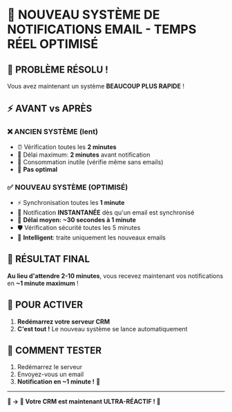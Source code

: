 # 🚀 NOUVEAU SYSTÈME DE NOTIFICATIONS EMAIL - TEMPS RÉEL OPTIMISÉ

## 🎯 **PROBLÈME RÉSOLU !**

Vous avez maintenant un système **BEAUCOUP PLUS RAPIDE** !

## ⚡ **AVANT vs APRÈS**

### ❌ **ANCIEN SYSTÈME (lent)**
- ⏰ Vérification toutes les **2 minutes**
- 🐌 Délai maximum: **2 minutes** avant notification
- 🔄 Consommation inutile (vérifie même sans emails)
- 🎯 **Pas optimal**

### ✅ **NOUVEAU SYSTÈME (OPTIMISÉ)**
- ⚡ Synchronisation toutes les **1 minute** 
- 🚀 Notification **INSTANTANÉE** dès qu'un email est synchronisé
- 🎯 **Délai moyen: ~30 secondes à 1 minute**
- 🛡️ Vérification sécurité toutes les 5 minutes
- 🧠 **Intelligent**: traite uniquement les nouveaux emails

## 🎉 **RÉSULTAT FINAL**

**Au lieu d'attendre 2-10 minutes**, vous recevez maintenant vos notifications en **~1 minute maximum** !

## 🚀 **POUR ACTIVER**

1. **Redémarrez votre serveur CRM**
2. **C'est tout !** Le nouveau système se lance automatiquement

## 🧪 **COMMENT TESTER**

1. Redémarrez le serveur
2. Envoyez-vous un email
3. **Notification en ~1 minute !** 🔔

---

**📧 → 🔔 Votre CRM est maintenant ULTRA-RÉACTIF ! 🚀**
